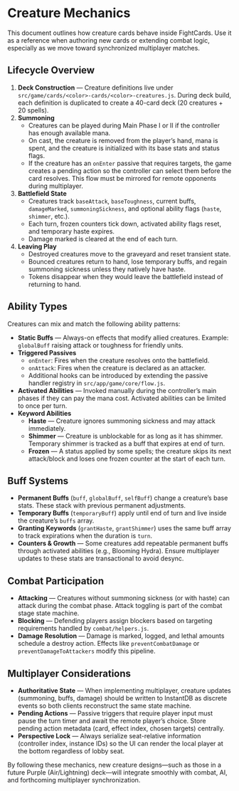 # Creature Mechanics

This document outlines how creature cards behave inside FightCards. Use it as a reference when authoring new cards or extending combat logic, especially as we move toward synchronized multiplayer matches.

## Lifecycle Overview
1. **Deck Construction** — Creature definitions live under `src/game/cards/<color>-cards/<color>-creatures.js`. During deck build, each definition is duplicated to create a 40-card deck (20 creatures + 20 spells).
2. **Summoning**
   - Creatures can be played during Main Phase I or II if the controller has enough available mana.
   - On cast, the creature is removed from the player’s hand, mana is spent, and the creature is initialized with its base stats and status flags.
   - If the creature has an `onEnter` passive that requires targets, the game creates a pending action so the controller can select them before the card resolves. This flow must be mirrored for remote opponents during multiplayer.
3. **Battlefield State**
   - Creatures track `baseAttack`, `baseToughness`, current buffs, `damageMarked`, `summoningSickness`, and optional ability flags (`haste`, `shimmer`, etc.).
   - Each turn, frozen counters tick down, activated ability flags reset, and temporary haste expires.
   - Damage marked is cleared at the end of each turn.
4. **Leaving Play**
   - Destroyed creatures move to the graveyard and reset transient state.
   - Bounced creatures return to hand, lose temporary buffs, and regain summoning sickness unless they natively have haste.
   - Tokens disappear when they would leave the battlefield instead of returning to hand.

## Ability Types
Creatures can mix and match the following ability patterns:

- **Static Buffs** — Always-on effects that modify allied creatures. Example: `globalBuff` raising attack or toughness for friendly units.
- **Triggered Passives**
  - `onEnter`: Fires when the creature resolves onto the battlefield.
  - `onAttack`: Fires when the creature is declared as an attacker.
  - Additional hooks can be introduced by extending the passive handler registry in `src/app/game/core/flow.js`.
- **Activated Abilities** — Invoked manually during the controller’s main phases if they can pay the mana cost. Activated abilities can be limited to once per turn.
- **Keyword Abilities**
  - **Haste** — Creature ignores summoning sickness and may attack immediately.
  - **Shimmer** — Creature is unblockable for as long as it has shimmer. Temporary shimmer is tracked as a buff that expires at end of turn.
  - **Frozen** — A status applied by some spells; the creature skips its next attack/block and loses one frozen counter at the start of each turn.

## Buff Systems
- **Permanent Buffs** (`buff`, `globalBuff`, `selfBuff`) change a creature’s base stats. These stack with previous permanent adjustments.
- **Temporary Buffs** (`temporaryBuff`) apply until end of turn and live inside the creature’s `buffs` array.
- **Granting Keywords** (`grantHaste`, `grantShimmer`) uses the same buff array to track expirations when the duration is `turn`.
- **Counters & Growth** — Some creatures add repeatable permanent buffs through activated abilities (e.g., Blooming Hydra). Ensure multiplayer updates to these stats are transactional to avoid desync.

## Combat Participation
- **Attacking** — Creatures without summoning sickness (or with haste) can attack during the combat phase. Attack toggling is part of the combat stage state machine.
- **Blocking** — Defending players assign blockers based on targeting requirements handled by `combat/helpers.js`.
- **Damage Resolution** — Damage is marked, logged, and lethal amounts schedule a destroy action. Effects like `preventCombatDamage` or `preventDamageToAttackers` modify this pipeline.

## Multiplayer Considerations
- **Authoritative State** — When implementing multiplayer, creature updates (summoning, buffs, damage) should be written to InstantDB as discrete events so both clients reconstruct the same state machine.
- **Pending Actions** — Passive triggers that require player input must pause the turn timer and await the remote player’s choice. Store pending action metadata (card, effect index, chosen targets) centrally.
- **Perspective Lock** — Always serialize seat-relative information (controller index, instance IDs) so the UI can render the local player at the bottom regardless of lobby seat.

By following these mechanics, new creature designs—such as those in a future Purple (Air/Lightning) deck—will integrate smoothly with combat, AI, and forthcoming multiplayer synchronization.
